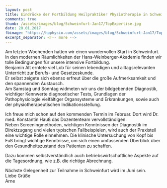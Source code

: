 ```yaml
---
layout: post
title: Eindrücke der Fortbildung Heilpraktiker Physiotherapie in Schweinfurt
comments: true
thumb: /assets/images/blog/Schweinfurt-Jan17/TopExpertise.jpg
date: 20.01.2017
fbimage: "https://hpphysio.com/assets/images/blog/Schweinfurt-Jan17/TopExpertiseBig.jpg"
excerpt_separator: <!-- more -->
---
```


<amp-img  src="/assets/images/blog/Schweinfurt-Jan17/TopExpertiseBig.jpg" width="1280" height="720" layout="responsive"></amp-img>
Am letzten Wochenden hatten wir einen wundervollen Start in Schweinfurt. In den modernen Räumlichkeiten der Hans-Weinberger-Akademie finden wir tolle Bedingungen für unsere intensive Fortbildung.<!-- more -->  
Benjamin Alt erntete viel Lob für seinen lebendigen und alltagsrelevanten Unterricht zur Berufs- und Gesetzeskunde.  
Er selbst zeigete sich ebenso erfreut über die große Aufmerksamkeit und den spannenden Austausch.  
Am Samstag und Sonntag widmeten wir uns der bildgebenden Diagnostik, wichtiger Kennwerte diagnostischer Tests, Grundlagen der Pathophysiologie vielfältiger Organsysteme und Erkrankungen, sowie auch der physiotherapeutischen Indikationsstellung.  
  
Ich freue mich schon auf den kommenden Termin im Februar. Dort wird Dr. med. Konstantin Hauß das Dozententeam vervollständigen.   
Neben Screeningmethoden, wichtigen Kenntnissen der Diagnostik im Direktzugang und vielen typischen Fallbeispielen, wird auch der Praxisteil eine wichtige Rolle einnehmen. Die klinische Untersuchung von Kopf bis Fuß bringt wichtige Kenntnisse, um sich einen umfassenden Überblick über den Gesundheitszustand des Patienten zu schaffen.   
  
Dazu kommen selbstverständlich auch betriebswirtschaftliche Aspekte auf die Tagesordnung, wie z.B. die richtige Abrechnung.  
  
Nächste Gelegenheit zur Teilnahme in Schweinfurt wird im Juni sein.   
Liebe Grüße  
Arne